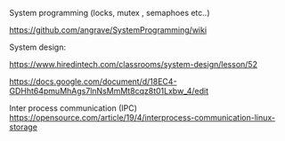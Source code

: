 System programming (locks, mutex , semaphoes etc..)

https://github.com/angrave/SystemProgramming/wiki

System design:

https://www.hiredintech.com/classrooms/system-design/lesson/52

https://docs.google.com/document/d/18EC4-GDHht64pmuMhAgs7lnNsMmMt8cqz8t01Lxbw_4/edit


Inter process communication (IPC)
https://opensource.com/article/19/4/interprocess-communication-linux-storage
